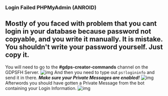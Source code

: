 ### Login Failed PHPMyAdmin (ANROID)
Mostly of you faced with problem that you cant login in your database because password not copyable, and you write it manually. 
It is mistake. You shouldn't write your password yourself. Just copy it.
---
You will need to go to the <b>#gdps-creator-commands</b> channel on the GDPSFH Server.
![img](https://media.discordapp.net/attachments/772193555778240533/863525323643682886/unknown.png)
And then you need to type out `ps!logininfo` and send it in there. <b><i>Make sure your Private Messages are enabled!</i></b>
![img](https://media.discordapp.net/attachments/772193555778240533/863526070585655326/unknown.png)
Afterwords you should have gotten a Private Message from the bot containing your Login Information.
![img](https://media.discordapp.net/attachments/772193555778240533/863526812147122176/unknown.png)
